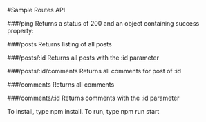 #Sample Routes API

###/ping
Returns a status of 200 and an object containing success property:

###/posts
Returns listing of all posts

###/posts/:id
Returns all posts with the :id parameter

###/posts/:id/comments
Returns all comments for post of :id

###/comments
Returns all comments

###/comments/:id
Returns comments with the :id parameter

To install, type npm install.
To run, type npm run start
